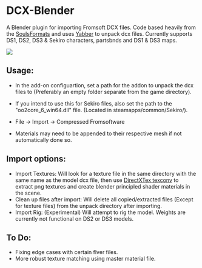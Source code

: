 # DCX-Blender
A Blender plugin for importing Fromsoft DCX files. Code based heavily from the [SoulsFormats](https://github.com/JKAnderson/SoulsFormats) and uses [Yabber](https://github.com/JKAnderson/Yabber) to unpack dcx files. Currently supports DS1, DS2, DS3 & Sekiro characters, partsbnds and DS1 & DS3 maps.


![](https://i.redd.it/rshisri0rg961.gif)

## Usage:
* In the add-on configuartion, set a path for the addon to unpack the dcx files to (Preferably an empty folder separate from the game directory).
* If you intend to use this for Sekiro files, also set the path to the "oo2core_6_win64.dll" file. (Located in steamapps/common/Sekiro/).

* File -> Import -> Compressed Fromsoftware
* Materials may need to be appended to their respective mesh if not automatically done so.

## Import options:
* Import Textures: Will look for a texture file in the same directory with the same name as the model dcx file, then use [DirectXTex texconv](https://github.com/microsoft/DirectXTex) to extract png textures and create blender principled shader materials in the scene.
* Clean up files after import: Will delete all copied/extracted files (Except for texture files) from the unpack directory after importing.
* Import Rig: (Experimental) Will attempt to rig the model. Weights are currently not functional on DS2 or DS3 models.

## To Do:
* Fixing edge cases with certain flver files.
* More robust texture matching using master material file.